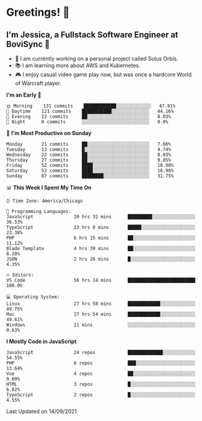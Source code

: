 # Greetings! 🧠

## I'm Jessica, a Fullstack Software Engineer at BoviSync 🐄

- 🌟 I am currently working on a personal project called Solus Orbis.
- 📚 I am learning more about AWS and Kubernetes.
- 🎮 I enjoy casual video game play now, but was once a hardcore World of Warcraft player.

<!--START_SECTION:waka-->
**I'm an Early 🐤** 

```text
🌞 Morning    131 commits    ████████████░░░░░░░░░░░░░   47.81% 
🌆 Daytime    121 commits    ███████████░░░░░░░░░░░░░░   44.16% 
🌃 Evening    22 commits     ██░░░░░░░░░░░░░░░░░░░░░░░   8.03% 
🌙 Night      0 commits      ░░░░░░░░░░░░░░░░░░░░░░░░░   0.0%

```
📅 **I'm Most Productive on Sunday** 

```text
Monday       21 commits     ██░░░░░░░░░░░░░░░░░░░░░░░   7.66% 
Tuesday      13 commits     █░░░░░░░░░░░░░░░░░░░░░░░░   4.74% 
Wednesday    22 commits     ██░░░░░░░░░░░░░░░░░░░░░░░   8.03% 
Thursday     27 commits     ██░░░░░░░░░░░░░░░░░░░░░░░   9.85% 
Friday       52 commits     ████░░░░░░░░░░░░░░░░░░░░░   18.98% 
Saturday     52 commits     ████░░░░░░░░░░░░░░░░░░░░░   18.98% 
Sunday       87 commits     ████████░░░░░░░░░░░░░░░░░   31.75%

```


📊 **This Week I Spent My Time On** 

```text
⌚︎ Time Zone: America/Chicago

💬 Programming Languages: 
JavaScript               20 hrs 32 mins      █████████░░░░░░░░░░░░░░░░   36.53% 
TypeScript               13 hrs 8 mins       █████░░░░░░░░░░░░░░░░░░░░   23.38% 
PHP                      6 hrs 15 mins       ██░░░░░░░░░░░░░░░░░░░░░░░   11.12% 
Blade Template           4 hrs 39 mins       ██░░░░░░░░░░░░░░░░░░░░░░░   8.28% 
JSON                     2 hrs 26 mins       █░░░░░░░░░░░░░░░░░░░░░░░░   4.35%

🔥 Editors: 
VS Code                  56 hrs 14 mins      █████████████████████████   100.0%

💻 Operating System: 
Linux                    27 hrs 58 mins      ████████████░░░░░░░░░░░░░   49.75% 
Mac                      27 hrs 54 mins      ████████████░░░░░░░░░░░░░   49.61% 
Windows                  21 mins             ░░░░░░░░░░░░░░░░░░░░░░░░░   0.63%

```

**I Mostly Code in JavaScript** 

```text
JavaScript               24 repos            █████████████░░░░░░░░░░░░   54.55% 
PHP                      6 repos             ███░░░░░░░░░░░░░░░░░░░░░░   13.64% 
Vue                      4 repos             ██░░░░░░░░░░░░░░░░░░░░░░░   9.09% 
HTML                     3 repos             █░░░░░░░░░░░░░░░░░░░░░░░░   6.82% 
TypeScript               2 repos             █░░░░░░░░░░░░░░░░░░░░░░░░   4.55%

```



 Last Updated on 14/09/2021
<!--END_SECTION:waka-->

<!--
**jessikuh/jessikuh** is a ✨ _special_ ✨ repository because its `README.md` (this file) appears on your GitHub profile.

Here are some ideas to get you started:

- 🔭 I’m currently working on ...
- 🌱 I’m currently learning ...
- 👯 I’m looking to collaborate on ...
- 🤔 I’m looking for help with ...
- 💬 Ask me about ...
- 📫 How to reach me: ...
- 😄 Pronouns: ...
- ⚡ Fun fact: ...
-->
